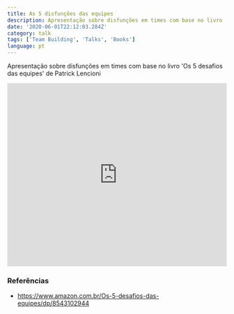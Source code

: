 ```yaml
---
title: As 5 disfunções das equipes
description: Apresentação sobre disfunções em times com base no livro 'Os 5 desafios das equipes' de Patrick Lencioni
date: '2020-06-01T22:12:03.284Z'
category: talk
tags: ['Team Building', 'Talks', 'Books']
language: pt
---
```


Apresentação sobre disfunções em times com base no livro 'Os 5 desafios das equipes' de Patrick Lencioni

<iframe
  src="https://slides.com/diegocosta/5-disfuncoes-equipes/embed"
  width="100%"
  height="420"
  title="As 5 disfunções ​das equipes"
  scrolling="no"
  frameborder="0"
  webkitallowfullscreen
  mozallowfullscreen
  allowfullscreen
></iframe>

<!--
### Anotações

- Slide 4: Tudo começa com a falta de confiança entre os membros do time. isso vem da falta de vontade de cada um de se mostrar vulnerável dentro do grupo. Os membros da equipe que não se abrem com os outro sobre seus erros e fraquezas impossibilitam a criação de uma base de confiança.
- Slide 5: A incapacidade de criar confiança é prejudicial, pois cria um ambiente propício para segunda disfunção: medo de conflitos. Os membros da equipe que não confiam uns nos outros são incapazes de promover debates acalorados em que não se meçam palavras. Em vez disso, apelam para discussões veladas e comentários reservados.
- Slide 6: A falta de conflitos saudáveis é um problema porque forma a base para a terceira disfunção: falta de comprometimento. Como não expressam suas opiniões em debates abertos e acalorados, os membros da equipe raramente ou nunca aceitam as decisões tomadas nem se comprometem com elas, embora finjam concordar com elas nas reuniões.
- Slide 7: Por causa da falta de comprometimento e de concordância, os membros da equipe tendem a evitar responsabilizar os outros, a quarta disfunção. Como não se comprometem com um plano de ação claro, até as pessoas mais focadas e motivadas costumam hesitar em chamar a atenção de seus colegas em relação a atitudes e comportamentos que sejam contraproducentes para o sucesso da equipe.
- Slide 8: Uma vez que não apontam as responsabilidades uns dos outros, os membros da equipe criam um ambiente propício para a quinta disfunção. A falta de atenção aos resultados ocorre quando os funcionários colocam suas necessidades individuais (como ego, sucesso na carreira ou reconhecimento), ou mesmo as necessidades da empresa acima dos objetivos coletivos da equipe.
- Slide X: No contexto de construção de uma equipe, confiança é a certeza que entre seus membros, de que todos tem boas intenções e que não há motivos para ficar na defensiva ou ter reservas em relação ao grupo. Essencialmente, os colegas de equipe devem se sentir a vontade para se permitirem ser vulneráveis na frente dos outros.
- Slide X: O conflito é visto como um tabu em várias situações/organizações, gastamos muito tempo tentando evitar conflitos. O conflito aqui não é um ataque pessoal ou uma briga destrutiva.
  Equipes que evitam conflitos para não ferir os sentimentos de seus integrantes acabam estimulando uma tensão perigosa,quando os membros não debatem nem contestam abertamente ideias importantes acabam gerando ataques pessoas que são muitas vezes mais desagradáveis e prejudiciais do que um debate acalorado sobre os problemas.
- Slide X: As melhores equipes tomam decisões claras e oportunas para seguir em frente e cada um dos seus integrantes concordam com ela, mesmo os que voltaram contra.
  As duas maiores causas de falta de comprometimento são o desejo de consejo (todos votarem na mesma ideia, não aceitar o discordo mas to dentro) e a necessidade de certeza, ter medo da decisão tomada seja a correta, incapacidade de assumir riscos.
- Slide X: Não é culpar e penalizar as pessoas.
-->

### Referências

- https://www.amazon.com.br/Os-5-desafios-das-equipes/dp/8543102944
